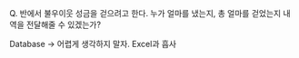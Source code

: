 Q. 반에서 불우이웃 성금을 걷으려고 한다. 누가 얼마를 냈는지, 총 얼마를 걷었는지 내역을 전달해줄 수 있겠는가?

Database → 어렵게 생각하지 말자. Excel과 흡사

